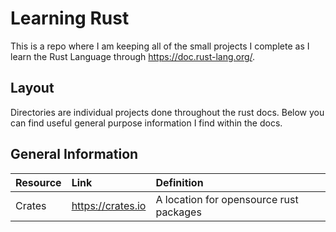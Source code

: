 
# Learning Rust
This is a repo where I am keeping all of the small projects I complete as I learn the Rust Language through https://doc.rust-lang.org/.

## Layout
Directories are individual projects done throughout the rust docs. Below you can find useful general purpose information I find within the docs.

## General Information

| Resource | Link     | Definition                |
| :-------- | :------- | :------------------------- |
| Crates | https://crates.io | A location for opensource rust packages |
